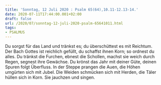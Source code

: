 ```yaml
---
title: 'Sonntag, 12 Juli 2020 : Psalm 65(64),10.11-12.13-14.'
date: 2020-07-11T17:44:00.001+02:00
draft: false
url: /2020/07/sonntag-12-juli-2020-psalm-65641011.html
tags: 
- PSALMUS
---
```


Du sorgst für das Land und tränkst es; du überschüttest es mit Reichtum. Der Bach Gottes ist reichlich gefüllt, du schaffst ihnen Korn; so ordnest du alles. Du tränkst die Furchen, ebnest die Schollen, machst sie weich durch Regen, segnest ihre Gewächse. Du krönst das Jahr mit deiner Güte, deinen Spuren folgt Überfluss. In der Steppe prangen die Auen, die Höhen umgürten sich mit Jubel. Die Weiden schmücken sich mit Herden, die Täler hüllen sich in Korn. Sie jauchzen und singen.